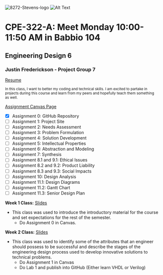 ![8272-Stevens-logo](https://user-images.githubusercontent.com/112715031/215599379-08253fee-1a1b-40b8-bf1e-6b9886d92b06.svg)
![Alt Text](https://media.giphy.com/media/Y0zTJ7VrKo9P2/giphy.gif)

# CPE-322-A: Meet Monday 10:00-11:50 AM in Babbio 104
## Engineering Design 6
### Justin Frederickson - Project Group 7
[Resume](https://docs.google.com/document/d/1va3heN4dW-XsnUhanmFe5RrPxT3Us77RtARnY12ex4M/edit)

<sub>In this class, I want to better my coding and technical skills. I am excited to partake in projects during this course and learn from my peers and hopefully teach them something as well.</sub>

[Assignment Canvas Page](https://sit.instructure.com/courses/64902/assignments)
- [x] Assignment 0: GitHub Repository 
- [ ] Assignment 1: Project Site
- [ ] Assignment 2: Needs Assessment
- [ ] Assignment 3: Problem Formulation
- [ ] Assignment 4: Solution Development
- [ ] Assignment 5: Intellectual Properties
- [ ] Assignment 6: Abstraction and Modeling
- [ ] Assignment 7: Synthesis
- [ ] Assignment 8.1 and 9.1: Ethical Issues
- [ ] Assignment 8.2 and 9.2: Product Liability
- [ ] Assignment 8.3 and 9.3: Social Impacts
- [ ] Assignment 10: Design Analysis
- [ ] Assignment 11.1: Design Diagrams
- [ ] Assignment 11.2: Gantt Chart
- [ ] Assignment 11.3: Senior Design Plan

**Week 1 Class:**
[Slides](https://docs.google.com/presentation/d/1EON8wVCtc3M37qrlbpdFvbo2FVSsxpGTJ8VCOo5dSWI/edit)
- This class was used to introduce the introductory material for the course and set expectations for the rest of the semester.
  - Do Assignment 0 in Canvas.

**Week 2 Class:**
[Slides](https://docs.google.com/presentation/d/1Uh1TXoYzjnceXi6R4fjWkOPfbCHY4uNWmRdT_rICJ2c/edit#slide=id.p4)
- This class was used to identify some of the attributes that an engineer should possess to be successful and describe the stages of the engineering design process used to develop innovative solutions to technical problems.
  - Do Assignment 1 in Canvas
  - Do Lab 1 and publish into GitHub (Either learn VHDL or Verilog)
